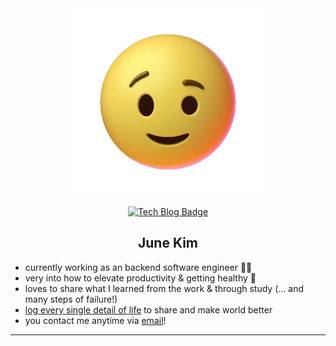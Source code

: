 <div align="center">
  

<img src="https://github.com/JuneBuug/JuneBuug/blob/master/giphy.gif?raw=true" width=300/>
  
[![Tech Blog Badge](http://img.shields.io/badge/-Tech%20blog-black?style=flat-square&logo=github&link=https://juneyr.dev)](https://juneyr.dev)


## June Kim 
</div>
<div>
  
- currently working as an backend software engineer 👩‍💻
- very into how to elevate productivity & getting healthy 💪
- loves to share what I learned from the work & through study (... and many steps of failure!) 
- [log every single detail of life](https://juneyr.dev) to share and make world better 
- you contact me anytime via [email](mailto:junee613@gmail.com)! 
 
<hr/>  

  
</div>
